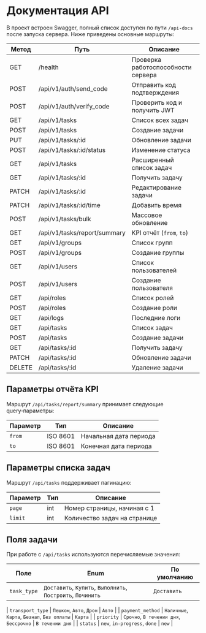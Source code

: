 <!-- Назначение файла: краткое описание основных маршрутов API. -->
# Документация API

В проект встроен Swagger, полный список доступен по пути `/api-docs` после запуска сервера.
Ниже приведены основные маршруты:

| Метод | Путь | Описание |
|-------|------|---------|
| GET | /health | Проверка работоспособности сервера |
| POST | /api/v1/auth/send_code | Отправить код подтверждения |
| POST | /api/v1/auth/verify_code | Проверить код и получить JWT |
| GET | /api/v1/tasks | Список всех задач |
| POST | /api/v1/tasks | Создание задачи |
| PUT | /api/v1/tasks/:id | Обновление задачи |
| POST | /api/v1/tasks/:id/status | Изменение статуса |
| GET | /api/v1/tasks | Расширенный список задач |
| GET | /api/v1/tasks/:id | Получить задачу |
| PATCH | /api/v1/tasks/:id | Редактирование задачи |
| PATCH | /api/v1/tasks/:id/time | Добавить время |
| POST | /api/v1/tasks/bulk | Массовое обновление |
| GET | /api/v1/tasks/report/summary | KPI отчёт (`from`, `to`) |
| GET | /api/v1/groups | Список групп |
| POST | /api/v1/groups | Создание группы |
| GET | /api/v1/users | Список пользователей |
| POST | /api/v1/users | Создание пользователя |
| GET | /api/roles | Список ролей |
| POST | /api/roles | Создание роли |
| GET | /api/logs | Последние логи |
| GET | /api/tasks | Список задач |
| POST | /api/tasks | Создание задачи |
| GET | /api/tasks/:id | Получить задачу |
| PATCH | /api/tasks/:id | Обновление задачи |
| DELETE | /api/tasks/:id | Удаление задачи |


## Параметры отчёта KPI

Маршрут `/api/tasks/report/summary` принимает следующие query‑параметры:

| Параметр | Тип | Описание |
|----------|-----|----------|
| `from`   | ISO 8601 | Начальная дата периода |
| `to`     | ISO 8601 | Конечная дата периода |

## Параметры списка задач

Маршрут `/api/tasks` поддерживает пагинацию:

| Параметр | Тип | Описание |
|----------|-----|----------|
| `page`   | int | Номер страницы, начиная с 1 |
| `limit`  | int | Количество задач на странице |

## Поля задачи

При работе с `/api/tasks` используются перечисляемые значения:

| Поле | Enum | По умолчанию |
|------|------|--------------|
| `task_type` | `Доставить`, `Купить`, `Выполнить`, `Построить`, `Починить` | `Доставить` |

| `transport_type` | `Пешком`, `Авто`, `Дрон` | `Авто` |
| `payment_method` | `Наличные`, `Карта`, `Безнал`, `Без оплаты` | `Карта` |
| `priority` | `Срочно`, `В течении дня`, `Бессрочно` | `В течении дня` |
| `status` | `new`, `in-progress`, `done` | `new` |
